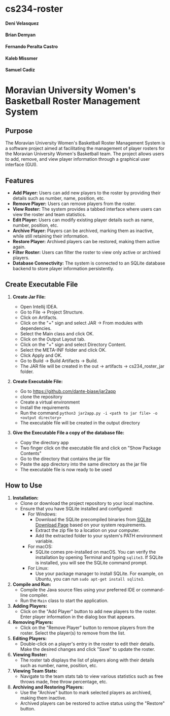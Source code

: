 # cs234-roster
#### Deni Velasquez
#### Brian Demyan
#### Fernando Peralta Castro
#### Kaleb Missmer
#### Samuel Cadiz

# Moravian University Women's Basketball Roster Management System

## Purpose

The Moravian University Women's Basketball Roster Management System is a software project aimed at facilitating the management of player rosters for the Moravian University Women's Basketball team. The project allows users to add, remove, and view player information through a graphical user interface (GUI).

## Features

- **Add Player:** Users can add new players to the roster by providing their details such as number, name, position, etc.
- **Remove Player:** Users can remove players from the roster.
- **View Roster:** The system provides a tabbed interface where users can view the roster and team statistics.
- **Edit Player:** Users can modify existing player details such as name, number, position, etc.
- **Archive Player:** Players can be archived, marking them as inactive, while still retaining their information.
- **Restore Player:** Archived players can be restored, making them active again.
- **Filter Roster:** Users can filter the roster to view only active or archived players.
- **Database Connectivity:** The system is connected to an SQLite database backend to store player information persistently.

## Create Executable File

1. **Create Jar File:** 
   - Open Intellij IDEA.
   - Go to File -> Project Structure.
   - Click on Artifacts.
   - Click on the "+" sign and select JAR -> From modules with dependencies.
   - Select the Main class and click OK.
   - Click on the Output Layout tab.
   - Click on the "+" sign and select Directory Content.
   - Select the META-INF folder and click OK.
   - Click Apply and OK.
   - Go to Build -> Build Artifacts -> Build.
   - The JAR file will be created in the out -> artifacts -> cs234_roster_jar folder.

2. **Create Executable File:**
    - Go to https://github.com/dante-biase/jar2app 
    - clone the repository
    - Create a virtual environment
    - Install the requirements
    - Run the command `python3 jar2app.py -i <path to jar file> -o <output directory>`
    - The executable file will be created in the output directory

3. **Give the Executable File a copy of the database file:**
    - Copy the directory app
    - Two finger click on the executable file and click on "Show Package Contents"
    - Go to the directory that contains the jar file
    - Paste the app directory into the same directory as the jar file
    - The executable file is now ready to be used

## How to Use

1. **Installation:** 
   - Clone or download the project repository to your local machine.
   - Ensure that you have SQLite installed and configured:
     - For Windows:
       - Download the SQLite precompiled binaries from [SQLite Download Page](https://www.sqlite.org/download.html) based on your system requirements.
       - Extract the zip file to a location on your computer.
       - Add the extracted folder to your system's PATH environment variable.
     - For macOS:
       - SQLite comes pre-installed on macOS. You can verify the installation by opening Terminal and typing `sqlite3`. If SQLite is installed, you will see the SQLite command prompt.
     - For Linux:
       - Use your package manager to install SQLite. For example, on Ubuntu, you can run `sudo apt-get install sqlite3`.
2. **Compile and Run:** 
   - Compile the Java source files using your preferred IDE or command-line compiler.
   - Run the `Main` class to start the application.
3. **Adding Players:** 
   - Click on the "Add Player" button to add new players to the roster. Enter player information in the dialog box that appears.
4. **Removing Players:** 
   - Click on the "Remove Player" button to remove players from the roster. Select the player(s) to remove from the list.
5. **Editing Players:** 
   - Double-click on a player's entry in the roster to edit their details. Make the desired changes and click "Save" to update the roster.
6. **Viewing Roster:** 
   - The roster tab displays the list of players along with their details such as number, name, position, etc.
7. **Viewing Team Stats:** 
   - Navigate to the team stats tab to view various statistics such as free throws made, free throw percentage, etc.
8. **Archiving and Restoring Players:** 
   - Use the "Archive" button to mark selected players as archived, making them inactive.
   - Archived players can be restored to active status using the "Restore" button.
